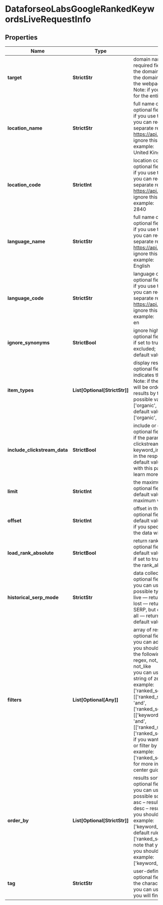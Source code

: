 # DataforseoLabsGoogleRankedKeywordsLiveRequestInfo


## Properties

| Name | Type | Description | Notes |
|------------ | ------------- | ------------- | -------------|
**target** | **StrictStr** | domain name or page url<br>required field<br>the domain name of the target website or URL of the target webpage;<br>the domain name must be specified without https:// or www.;<br>the webpage URL must be specified with https:// or www.<br>Note: if you specify the webpage URL without https:// or www., the result will be returned for the entire domain rather than the specific page |[optional]|
**location_name** | **StrictStr** | full name of the location<br>optional field<br>if you use this field, you don’t need to specify location_code<br>you can receive the list of available locations with their location_name by making a separate request to the<br>https://api.dataforseo.com/v3/dataforseo_labs/locations_and_languages<br>ignore this field to get the results for all available locations<br>example:<br>United Kingdom |[optional]|
**location_code** | **StrictInt** | location code<br>optional field<br>if you use this field, you don’t need to specify location_name<br>you can receive the list of available locations with their location_code by making a separate request to the<br>https://api.dataforseo.com/v3/dataforseo_labs/locations_and_languages<br>ignore this field to get the results for all available locations<br>example:<br>2840 |[optional]|
**language_name** | **StrictStr** | full name of the language<br>optional field<br>if you use this field, you don’t need to specify language_code<br>you can receive the list of available languages with their language_name by making a separate request to the<br>https://api.dataforseo.com/v3/dataforseo_labs/locations_and_languages<br>ignore this field to get the results for all available languages<br>example:<br>English |[optional]|
**language_code** | **StrictStr** | language code<br>optional field<br>if you use this field, you don’t need to specify language_name<br>you can receive the list of available languages with their language_code by making a separate request to the<br>https://api.dataforseo.com/v3/dataforseo_labs/locations_and_languages<br>ignore this field to get the results for all available languages<br>example:<br>en |[optional]|
**ignore_synonyms** | **StrictBool** | ignore highly similar keywords<br>optional field<br>if set to true only core keywords will be returned, all highly similar keywords will be excluded;<br>default value: false |[optional]|
**item_types** | **List[Optional[StrictStr]]** | display results by item type<br>optional field<br>indicates the type of search results included in the response<br>Note: if the item_types array contains item types that are different from organic, the results will be ordered by the first item type in the array; you will not be able to sort and filter results by the types of search results not included in the response;<br>possible values:<br>['organic', 'paid', 'featured_snippet', 'local_pack']<br>default value:<br>['organic', 'paid'] |[optional]|
**include_clickstream_data** | **StrictBool** | include or exclude data from clickstream-based metrics in the result<br>optional field<br>if the parameter is set to true, you will receive clickstream_keyword_info, clickstream_etv, clickstream_gender_distribution, clickstream_age_distribution, keyword_info_normalized_with_clickstream, and keyword_info_normalized_with_bing fields in the response<br>default value: false<br>with this parameter enabled, you will be charged double the price for the request<br>learn more about how clickstream-based metrics are calculated in this help center article |[optional]|
**limit** | **StrictInt** | the maximum number of returned keywords<br>optional field<br>default value: 100<br>maximum value: 1000 |[optional]|
**offset** | **StrictInt** | offset in the results array of returned keywords<br>optional field<br>default value: 0<br>if you specify the 10 value, the first ten keywords in the results array will be omitted and the data will be provided for the successive keywords |[optional]|
**load_rank_absolute** | **StrictBool** | return rankings distribution by rank_absolute<br>optional field<br>default value: false<br>if set to true, we will return the field metrics_absolute containing rankings distribution by the rank_absolute parameter that indicates the result’s position among all SERP elements |[optional]|
**historical_serp_mode** | **StrictStr** | data collection mode<br>optional field<br>you can use this field to filter the results;<br>possible types of filtering:<br>live — return keywords for which the specified target currently has ranking results in SERP;<br>lost — return keywords for which the specified target had previously had ranking results in SERP, but didn’t have them during the last check;<br>all — return both types of keywords.<br>default value: live |[optional]|
**filters** | **List[Optional[Any]]** | array of results filtering parameters<br>optional field<br>you can add several filters at once (8 filters maximum)<br>you should set a logical operator and, or between the conditions<br>the following operators are supported:<br>regex, not_regex, <, <=, >, >=, =, <>, in, not_in, match, not_match, ilike, not_ilike, like, not_like<br>you can use the % operator with like and not_like, as well as ilike and not_ilike to match any string of zero or more characters<br>example:<br>['ranked_serp_element.serp_item.rank_group','<=',10]<br>[['ranked_serp_element.serp_item.rank_group','<=',10],<br>'and',<br>['ranked_serp_element.serp_item.type','<>','paid']]<br>[['keyword_data.keyword_info.search_volume','<>',0],<br>'and',<br>[['ranked_serp_element.serp_item.type','<>','paid'],'or',['ranked_serp_element.serp_item.is_malicious','=',false]]]<br>if you want to get the keywords a particular webpage ranks for, you can use a target field or filter by the ranked_serp_element.serp_item.relative_url parameter<br>example:<br>['ranked_serp_element.serp_item.relative_url', '=', '/apis/rank-tracker-api']<br>for more information about filters, please refer to Dataforseo Labs – Filters or this help center guide |[optional]|
**order_by** | **List[Optional[StrictStr]]** | results sorting rules<br>optional field<br>you can use the same values as in the filters array to sort the results<br>possible sorting types:<br>asc – results will be sorted in the ascending order<br>desc – results will be sorted in the descending order<br>you should use a comma to set up a sorting type<br>example:<br>['keyword_data.keyword_info.competition,desc']<br>default rule:<br>['ranked_serp_element.serp_item.rank_group,asc']<br>note that you can set no more than three sorting rules in a single request<br>you should use a comma to separate several sorting rules<br>example:<br>['keyword_data.keyword_info.search_volume,desc','keyword_data.keyword_info.cpc,desc'] |[optional]|
**tag** | **StrictStr** | user-defined task identifier<br>optional field<br>the character limit is 255<br>you can use this parameter to identify the task and match it with the result<br>you will find the specified tag value in the data object of the response |[optional]|